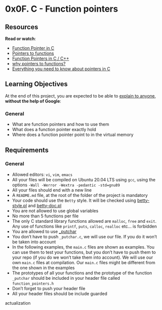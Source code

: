 <h1 class="gap">0x0F. C - Function pointers</h1><div class="gap" id="project-description">
<h2>Resources</h2>
<p><strong>Read or watch</strong>:</p>
<ul>
<li><a href="/rltoken/LvjzIoEU3gQ_D5QCwoGtxA" target="_blank" title="Function Pointer in C">Function Pointer in C</a> </li>
<li><a href="/rltoken/3y_80bkcxiZ5Pc5Zk6NCvQ" target="_blank" title="Pointers to functions">Pointers to functions</a> </li>
<li><a href="/rltoken/i-zereq8foaoJZfG383Rvg" target="_blank" title="Function Pointers in C / C++">Function Pointers in C / C++</a> </li>
<li><a href="/rltoken/jbk8p-_m0dJq2KC7tHrJbg" target="_blank" title="why pointers to functions?">why pointers to functions?</a> </li>
<li><a href="/rltoken/HuMpTjvVc_PxonkOuzQEbg" target="_blank" title="Everything you need to know about pointers in C">Everything you need to know about pointers in C</a> </li>
</ul>
<h2>Learning Objectives</h2>
<p>At the end of this project, you are expected to be able to <a href="/rltoken/HrRD7rSaTQBPrNroSccL7g" target="_blank" title="explain to anyone">explain to anyone</a>, <strong>without the help of Google</strong>:</p>
<h3>General</h3>
<ul>
<li>What are function pointers and how to use them</li>
<li>What does a function pointer exactly hold</li>
<li>Where does a function pointer point to in the virtual memory</li>
</ul>
<h2>Requirements</h2>
<h3>General</h3>
<ul>
<li>Allowed editors: <code>vi</code>, <code>vim</code>, <code>emacs</code></li>
<li>All your files will be compiled on Ubuntu 20.04 LTS using <code>gcc</code>, using the options <code>-Wall -Werror -Wextra -pedantic -std=gnu89</code></li>
<li>All your files should end with a new line</li>
<li>A <code>README.md</code> file, at the root of the folder of the project is mandatory</li>
<li>Your code should use the <code>Betty</code> style. It will be checked using <a href="https://github.com/holbertonschool/Betty/blob/master/betty-style.pl" target="_blank" title="betty-style.pl">betty-style.pl</a> and <a href="https://github.com/holbertonschool/Betty/blob/master/betty-doc.pl" target="_blank" title="betty-doc.pl">betty-doc.pl</a></li>
<li>You are not allowed to use global variables</li>
<li>No more than 5 functions per file</li>
<li>The only C standard library functions allowed are <code>malloc</code>, <code>free</code> and <code>exit</code>. Any use of functions like <code>printf</code>, <code>puts</code>, <code>calloc</code>, <code>realloc</code> etc… is forbidden</li>
<li>You are allowed to use <a href="https://github.com/holbertonschool/_putchar.c/blob/master/_putchar.c" target="_blank" title="_putchar">_putchar</a></li>
<li>You don’t have to push <code>_putchar.c</code>, we will use our file. If you do it won’t be taken into account</li>
<li>In the following examples, the <code>main.c</code> files are shown as examples. You can use them to test your functions, but you don’t have to push them to your repo (if you do we won’t take them into account). We will use our own <code>main.c</code> files at compilation. Our <code>main.c</code> files might be different from the one shown in the examples</li>
<li>The prototypes of all your functions and the prototype of the function <code>_putchar</code> should be included in your header file called <code>function_pointers.h</code></li>
<li>Don’t forget to push your header file</li>
<li>All your header files should be include guarded</li>
</ul>
</div>actualization